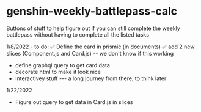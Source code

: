 # genshin-weekly-battlepass-calc
Buttons of stuff to help figure out if you can still complete the weekly battlepass without having to complete all the listed tasks

1/8/2022 - to do:
✅ Define the card in prismic (in documents) 
✅ add 2 new slices (Component.js and Card.js) -- we don't know if this working
- define graphql query to get card data
- decorate html to make it look nice
- interactivey stuff --- a long journey from there, to think later

1/22/2022
- Figure out query to get data in Card.js in slices